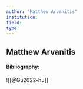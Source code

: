 ```yaml
---
author: "Matthew Arvanitis"
institution:
field:
type:
---
```


## Matthew Arvanitis
#### Bibliography:

![[@Gu2022-hu]]